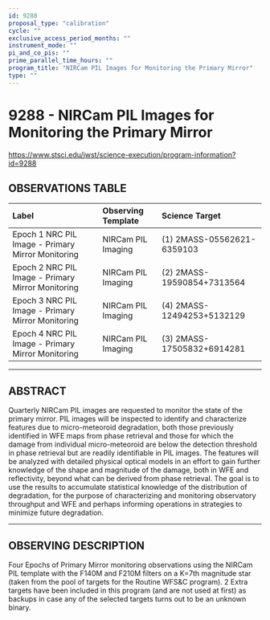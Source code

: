 ```yaml
---
id: 9288
proposal_type: "calibration"
cycle: ""
exclusive_access_period_months: ""
instrument_mode: ""
pi_and_co_pis: ""
prime_parallel_time_hours: ""
program_title: "NIRCam PIL Images for Monitoring the Primary Mirror"
type: ""
---
```

# 9288 - NIRCam PIL Images for Monitoring the Primary Mirror
https://www.stsci.edu/jwst/science-execution/program-information?id=9288
## OBSERVATIONS TABLE
| Label                                         | Observing Template  | Science Target                   |
| :-------------------------------------------- | :------------------ | :------------------------------- |
| Epoch 1 NRC PIL Image - Primary Mirror Monitoring | NIRCam PIL Imaging  | (1) 2MASS-05562621-6359103     |
| Epoch 2 NRC PIL Image - Primary Mirror Monitoring | NIRCam PIL Imaging  | (2) 2MASS-19590854+7313564     |
| Epoch 3 NRC PIL Image - Primary Mirror Monitoring | NIRCam PIL Imaging  | (4) 2MASS-12494253+5132129     |
| Epoch 4 NRC PIL Image - Primary Mirror Monitoring | NIRCam PIL Imaging  | (3) 2MASS-17505832+6914281     |

---

## ABSTRACT

Quarterly NIRCam PIL images are requested to monitor the state of the primary mirror. PIL images will be inspected to identify and characterize features due to micro-meteoroid degradation, both those previously identified in WFE maps from phase retrieval and those for which the damage from individual micro-meteoroid are below the detection threshold in phase retrieval but are readily identifiable in PIL images. The features will be analyzed with detailed physical optical models in an effort to gain further knowledge of the shape and magnitude of the damage, both in WFE and reflectivity, beyond what can be derived from phase retrieval. The goal is to use the results to accumulate statistical knowledge of the distribution of degradation, for the purpose of characterizing and monitoring observatory throughput and WFE and perhaps informing operations in strategies to minimize future degradation.

---

## OBSERVING DESCRIPTION

Four Epochs of Primary Mirror monitoring observations using the NIRCam PIL template with the F140M and F210M filters on a K=7th magnitude star (taken from the pool of targets for the Routine WFS&C program).
2 Extra targets have been included in this program (and are not used at first) as backups in case any of the selected targets turns out to be an unknown binary.